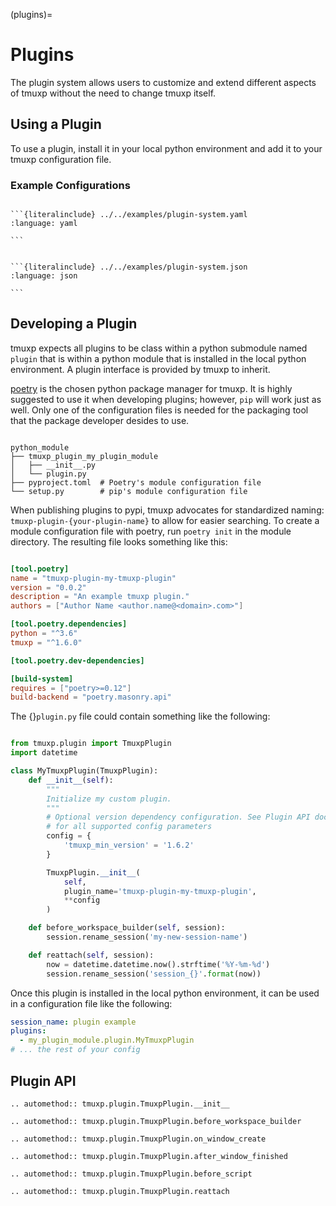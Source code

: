 (plugins)=

# Plugins

The plugin system allows users to customize and extend different aspects of
tmuxp without the need to change tmuxp itself.

## Using a Plugin

To use a plugin, install it in your local python environment and add it to
your tmuxp configuration file.

### Example Configurations

````{tab} YAML

```{literalinclude} ../../examples/plugin-system.yaml
:language: yaml

```

````

````{tab} JSON

```{literalinclude} ../../examples/plugin-system.json
:language: json

```

````

[poetry]: https://python-poetry.org/

## Developing a Plugin

tmuxp expects all plugins to be class within a python submodule named
`plugin` that is within a python module that is installed in the local
python environment. A plugin interface is provided by tmuxp to inherit.

[poetry][poetry] is the chosen python package manager for tmuxp. It is highly
suggested to use it when developing plugins; however, `pip` will work
just as well. Only one of the configuration files is needed for the packaging
tool that the package developer desides to use.

```console

python_module
├── tmuxp_plugin_my_plugin_module
│   ├── __init__.py
│   └── plugin.py
├── pyproject.toml  # Poetry's module configuration file
└── setup.py        # pip's module configuration file

```

When publishing plugins to pypi, tmuxp advocates for standardized naming:
`tmuxp-plugin-{your-plugin-name}` to allow for easier searching. To create a
module configuration file with poetry, run `poetry init` in the module
directory. The resulting file looks something like this:

```toml

[tool.poetry]
name = "tmuxp-plugin-my-tmuxp-plugin"
version = "0.0.2"
description = "An example tmuxp plugin."
authors = ["Author Name <author.name@<domain>.com>"]

[tool.poetry.dependencies]
python = "^3.6"
tmuxp = "^1.6.0"

[tool.poetry.dev-dependencies]

[build-system]
requires = ["poetry>=0.12"]
build-backend = "poetry.masonry.api"

```

The {}`plugin.py` file could contain something like the following:

```python

from tmuxp.plugin import TmuxpPlugin
import datetime

class MyTmuxpPlugin(TmuxpPlugin):
    def __init__(self):
        """
        Initialize my custom plugin.
        """
        # Optional version dependency configuration. See Plugin API docs
        # for all supported config parameters
        config = {
            'tmuxp_min_version' = '1.6.2'
        }

        TmuxpPlugin.__init__(
            self,
            plugin_name='tmuxp-plugin-my-tmuxp-plugin',
            **config
        )

    def before_workspace_builder(self, session):
        session.rename_session('my-new-session-name')

    def reattach(self, session):
        now = datetime.datetime.now().strftime('%Y-%m-%d')
        session.rename_session('session_{}'.format(now))

```

Once this plugin is installed in the local python environment, it can be used
in a configuration file like the following:

```yaml
session_name: plugin example
plugins:
  - my_plugin_module.plugin.MyTmuxpPlugin
# ... the rest of your config
```

## Plugin API

```{eval-rst}
.. automethod:: tmuxp.plugin.TmuxpPlugin.__init__
```

```{eval-rst}
.. automethod:: tmuxp.plugin.TmuxpPlugin.before_workspace_builder
```

```{eval-rst}
.. automethod:: tmuxp.plugin.TmuxpPlugin.on_window_create
```

```{eval-rst}
.. automethod:: tmuxp.plugin.TmuxpPlugin.after_window_finished
```

```{eval-rst}
.. automethod:: tmuxp.plugin.TmuxpPlugin.before_script
```

```{eval-rst}
.. automethod:: tmuxp.plugin.TmuxpPlugin.reattach
```
